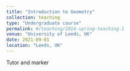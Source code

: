 ```yaml
---
title: "Introduction to Geometry"
collection: teaching
type: "Undergraduate course"
permalink: #/teaching/2014-spring-teaching-1
venue: "University of Leeds, UK"
date: 2021-09-01
location: "Leeds, UK"
---
```


Tutor and marker
